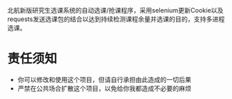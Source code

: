 北航新版研究生选课系统的自动选课/抢课程序，采用selenium更新Cookie以及requests发送选课包的结合以达到持续检测课程余量并选课的目的，支持多进程选课。

# 责任须知
- 你可以修改和使用这个项目，但请自行承担由此造成的一切后果
- 严禁在公共场合扩散这个项目，以免给你我都造成不必要的麻烦
